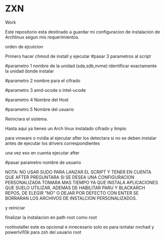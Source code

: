 # ZXN
Work

Este repositorio esta destinado a guardar mi configuracion de instalacion de Archlinux segun mis requerimientos.

orden de ejcutcion

Primero hacer chmod de install y ejecutar
#pasar 3 parametros al script

#parametro 1 nombre de la unidad (sda,sdb,nvme) identificar exactamente la unidad donde instalar

#parametro 2 nombre para el cifrado

#parametro 3 amd-ucode o intel-ucode

#parametro 4 Nombre del Host

#parametro 5 Nombre del usuario

Reiniciara el sistema.

Hasta aqui ya tienes un Arch linux instalado cifrado y limpio

para vmware o nvidia al ejecutar after los detectara si no se deben instalar antes de ejecutar los drivers correspondientes

una vez eso en cuenta ejecutar after

#pasar parametro nombre de usuario

NOTA: NO USAR SUDO PARA LANZAR EL SCRIPT Y TENER EN CUENTA QUE AFTER PREGUNTARA SI SE DESEA UNA CONFIGURACION PERSONALIZADA TOMARA MAS TIEMPO YA QUE INSTALA APLICACIONES QUE SUELO UTILIZAR, ADEMAS DE HABILITAR PARU Y BLACKARCH REPOS, DE ELEGIR "NO" O DEJAR POR DEFECTO CON ENTER SE BORRARAN LOS ARCHIVOS DE INSTALCION PERSONALIZADOS.


y reiniciar

finalizar la instalacion en path root como root

rootinstaller
este es opcional e innecesario solo es para isntalar nvchad y powerlvl10k para zsh del usuario root
